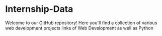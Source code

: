 # Internship-Data
Welcome to our GitHub repository! Here you'll find a collection of various web development projects links of Web Development as well as Python
